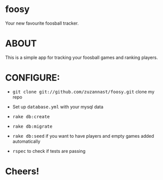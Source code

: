 # foosy
Your new favourite foosball tracker.

# ABOUT

This is a simple app for tracking your foosball games and ranking players. 

# CONFIGURE:

* <tt>git clone git://github.com/zuzannast/foosy.git</tt> clone my repo

* Set up <tt>database.yml</tt> with your mysql data

* <tt>rake db:create</tt>

* <tt>rake db:migrate</tt>

* <tt>rake db:seed</tt> if you want to have players and empty games added automatically

* <tt>rspec</tt> to check if tests are passing

# Cheers!

